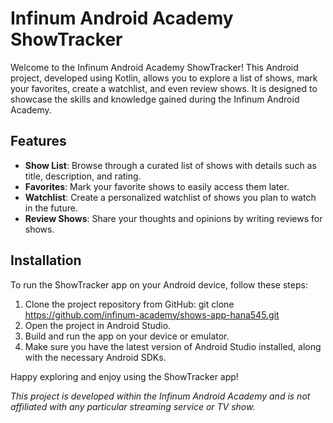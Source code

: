 # Infinum Android Academy ShowTracker
Welcome to the Infinum Android Academy ShowTracker! This Android project, developed using Kotlin, allows you to explore a list of shows, mark your favorites, create a watchlist, and even review shows. It is designed to showcase the skills and knowledge gained during the Infinum Android Academy.

## Features
* **Show List**: Browse through a curated list of shows with details such as title, description, and rating.
* **Favorites**: Mark your favorite shows to easily access them later.
* **Watchlist**: Create a personalized watchlist of shows you plan to watch in the future.
* **Review Shows**: Share your thoughts and opinions by writing reviews for shows.

## Installation
To run the ShowTracker app on your Android device, follow these steps:

1. Clone the project repository from GitHub: git clone https://github.com/infinum-academy/shows-app-hana545.git
2. Open the project in Android Studio.
3. Build and run the app on your device or emulator.
4. Make sure you have the latest version of Android Studio installed, along with the necessary Android SDKs.

Happy exploring and enjoy using the ShowTracker app!

*This project is developed within the Infinum Android Academy and is not affiliated with any particular streaming service or TV show.*
